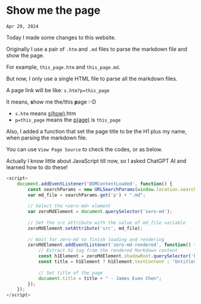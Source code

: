 # Show me the page
`Apr 29, 2024`

Today I made some changes to this website. 

Originally I use a pair of `.htm` and `.md` files to parse the markdown file and show the page.

For example, `this_page.htm` and `this_page.md`.

But now, I only use a single HTML file to parse all the markdown files.

A page link will be like: `s.htm?p=this_page`

It means, **s**how me the/this **p**age :-D
- `s.htm` means <u>s(how)</u>.htm
- `p=this_page` means the <u>p(age)</u> is `this_page`

Also, I added a function that set the page title to be the H1 plus my name, when parsing the markdown file.

You can use `View Page Source` to check the codes, or as below.

Actually I know little about JavaScript till now, so I asked ChatGPT AI and learned how to do these!

```javascript
<script>
    document.addEventListener('DOMContentLoaded', function() {
        const searchParams = new URLSearchParams(window.location.search);
        var md_file = searchParams.get('p') + ".md";
          
        // Select the <zero-md> element
        var zeroMdElement = document.querySelector('zero-md');
        
        // Set the src attribute with the value of md_file variable
        zeroMdElement.setAttribute('src', md_file);
        
        // Wait for zero-md to finish loading and rendering
        zeroMdElement.addEventListener('zero-md-rendered', function() {
            // Extract h1 tag from the rendered Markdown content
            const h1Element = zeroMdElement.shadowRoot.querySelector('h1');
            const title = h1Element ? h1Element.textContent : 'Untitled';
            
            // Set title of the page
            document.title = title + " - James Even Chen";
        });
    });
</script>
```
